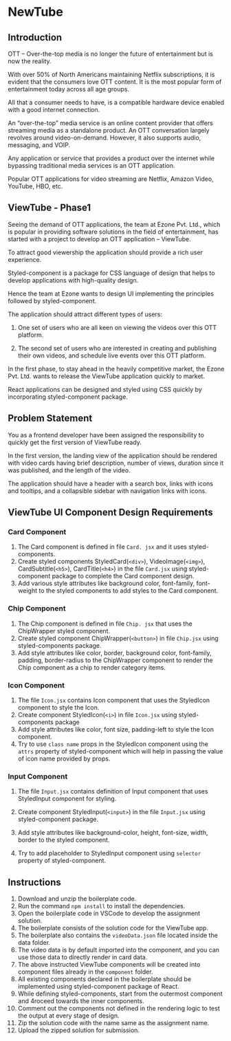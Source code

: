 # NewTube

## Introduction

OTT – Over-the-top media is no longer the future of entertainment but is now the reality.​

With over 50% of North Americans maintaining Netflix subscriptions, it is evident that the consumers love OTT content. It is the most popular form of entertainment today across all age groups. ​

All that a consumer needs to have, is a compatible hardware device enabled with a good internet connection.​

An “over-the-top” media service is an online content provider that offers streaming media as a standalone product. An OTT conversation largely revolves around video-on-demand. However, it also supports audio, messaging, and VOIP.​

Any application or service that provides a product over the internet while bypassing traditional media services is an OTT application.​

Popular OTT applications for video streaming are Netflix, Amazon Video, YouTube, HBO, etc.​

## ViewTube - Phase1

Seeing the demand of OTT applications, the team at Ezone Pvt. Ltd., which is popular in providing software solutions in the field of entertainment, has started with a project to develop an OTT application – ViewTube. ​

To attract good viewership the application should provide a rich user experience.​

Styled-component is a package for CSS language of design that helps to develop applications with high-quality design.​

Hence the team at Ezone wants to design UI implementing the principles followed by styled-component.​

The application should attract different types of users:​

1. One set of users who are all keen on viewing the videos over this OTT platform.​

2. The second set of users who are interested in creating and publishing their own videos, and schedule live events over this OTT platform.

In the first phase, to stay ahead in the heavily competitive market, the Ezone Pvt. Ltd. wants to release the ViewTube application quickly to market.​

React applications can be designed and styled using CSS quickly by incorporating styled-component package.

## Problem Statement

You as a frontend developer have been assigned the responsibility to quickly get the first version of ViewTube ready.​

In the first version, the landing view of the application should be rendered with video cards having brief description, number of views, duration since it was published, and the length of the video.​

The application should have a header with a search box, links with icons and tooltips, and a collapsible sidebar with navigation links with icons.​

## ViewTube UI Component Design Requirements

### Card Component

1. The Card component is defined in file `Card. jsx` and it uses styled-components.
2. Create styled components StyledCard(`<div>`), VideoImage(`<img>`), CardSubtitle(`<h5>`), CardTitle(`<h4>`) in the file `Card.jsx` using styled-component package to complete the Card component design.
3. Add various style attributes like background color, font-family, font-weight to the styled components to add styles to the Card component.

### Chip Component

1. The Chip component is defined in file `Chip. jsx` that uses the ChipWrapper styled component.
2. Create styled component ChipWrapper(`<button>`) in file `Chip.jsx` using styled-components package.
3. Add style attributes like color, border, background color, font-family, padding, border-radius to the ChipWrapper component to render the Chip component as a chip to render category items.

### Icon Component

1. The file `Icon.jsx` contains Icon component that uses the StyledIcon component to style the Icon.
2. Create component StyledIcon(`<i>`) in file `Icon.jsx` using styled-components package
3. Add style attributes like color, font size, padding-left to style the Icon component.
4. Try to use `class name` props in the StyledIcon component using the `attrs` property of styled-component which will help in passing the value of icon name provided by props.

### Input Component

1. The file `Input.jsx` contains definition of Input component that uses StyledInput component for styling.

2. Create component StyledInput(`<input>`) in the file `Input.jsx` using styled-component package.

3. Add style attributes like background-color, height, font-size, width, border to the styled component.

4. Try to add placeholder to StyledInput component using `selector` property of styled-component.

## Instructions

1. Download and unzip the boilerplate code.
2. Run the command `npm install` to install the dependencies.
3. Open the boilerplate code in VSCode to develop the assignment solution.
4. The boilerplate consists of the solution code for the ViewTube app.
5. The boilerplate also contains the `videoData.json` file located inside the data folder.
6. The video data is by default imported into the component, and you can use those data to directly render in card data.
7. The above instructed ViewTube components will be created into component files already in the `component` folder.
8. All existing components declared in the boilerplate should be implemented using styled-component package of React.
9. While defining styled-components, start from the outermost component and 4roceed towards the inner components.
10. Comment out the components not defined in the rendering logic to test the output at every stage of design.
11. Zip the solution code with the name same as the assignment name.
12. Upload the zipped solution for submission.
